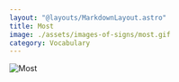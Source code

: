 ```yaml
---
layout: "@layouts/MarkdownLayout.astro"
title: Most
image: ./assets/images-of-signs/most.gif
category: Vocabulary
---
```


![Most](@signs/most.gif)
